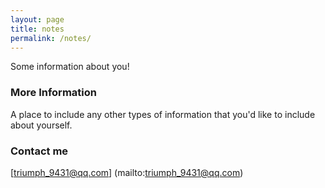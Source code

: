 ```yaml
---
layout: page
title: notes
permalink: /notes/
---
```


Some information about you!

### More Information

A place to include any other types of information that you'd like to include about yourself.

### Contact me

[triumph_9431@qq.com] (mailto:triumph_9431@qq.com)